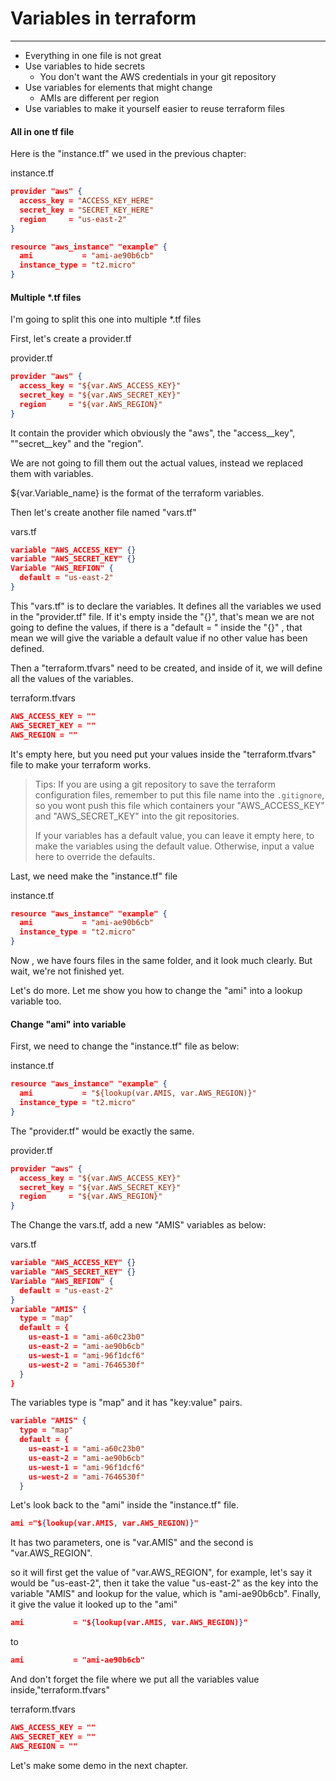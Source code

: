 # Variables in terraform

---

* Everything in one file is not great
* Use variables to hide secrets
  * You don't want the AWS credentials in your git repository
* Use variables for elements that might change
  * AMIs are different per region
* Use variables to make it yourself easier to reuse terraform files

#### All in one tf file

Here is the "instance.tf" we used in the previous chapter:

instance.tf

```json
provider "aws" {
  access_key = "ACCESS_KEY_HERE"
  secret_key = "SECRET_KEY_HERE"
  region     = "us-east-2"
}

resource "aws_instance" "example" {
  ami           = "ami-ae90b6cb"
  instance_type = "t2.micro"
}
```

#### Multiple \*.tf files

I'm going to split this one into multiple \*.tf files

First, let's create a provider.tf

provider.tf

```json
provider "aws" {
  access_key = "${var.AWS_ACCESS_KEY}"
  secret_key = "${var.AWS_SECRET_KEY}"
  region     = "${var.AWS_REGION}"
}
```

It contain the provider which obviously the "aws", the "access\_\_key", ""secret\_\_key" and the "region".

We are not going to fill them out the actual values, instead we replaced them with variables.

${var.Variable\_name} is the format of the terraform variables.

Then let's create another file named "vars.tf"

vars.tf

```json
variable "AWS_ACCESS_KEY" {}
variable "AWS_SECRET_KEY" {}
Variable "AWS_REFION" {
  default = "us-east-2"
}
```

This "vars.tf" is to declare the variables. It defines all the variables we used in the "provider.tf" file. If it's empty inside the "{}", that's mean we are not going to define the values, if there is a "default = " inside the "{}" , that mean we will give the variable a default value if no other value has been defined.

Then a "terraform.tfvars" need to be created, and inside of it, we will define all the values of the variables.

terraform.tfvars

```json
AWS_ACCESS_KEY = ""
AWS_SECRET_KEY = ""
AWS_REGION = ""
```

It's empty here, but you need put your values inside the "terraform.tfvars" file to make your terraform works.

> Tips: If you are using a git repository to save the terraform configuration files, remember to put this file name into the `.gitignore`, so you wont push this file which containers your "AWS\_ACCESS\_KEY" and "AWS\_SECRET\_KEY" into the git repositories.
>
> If your variables has a default value, you can leave it empty here, to make the variables using the default value. Otherwise, input a value here to override the defaults.

Last, we need make the "instance.tf" file

instance.tf

```json
resource "aws_instance" "example" {
  ami           = "ami-ae90b6cb"
  instance_type = "t2.micro"
}
```

Now , we have fours files in the same folder, and it look much clearly. But wait, we're not finished yet.

Let's do more. Let me show you how to change the "ami" into a lookup variable too.

#### Change "ami" into variable

First, we need to change the "instance.tf" file as below:

instance.tf

```json
resource "aws_instance" "example" {
  ami           = "${lookup(var.AMIS, var.AWS_REGION)}"
  instance_type = "t2.micro"
}
```

The "provider.tf" would be exactly the same.

provider.tf

```json
provider "aws" {
  access_key = "${var.AWS_ACCESS_KEY}"
  secret_key = "${var.AWS_SECRET_KEY}"
  region     = "${var.AWS_REGION}"
}
```

The Change the vars.tf, add a new  "AMIS" variables as below:

vars.tf

```json
variable "AWS_ACCESS_KEY" {}
variable "AWS_SECRET_KEY" {}
Variable "AWS_REFION" {
  default = "us-east-2"
}
variable "AMIS" {
  type = "map"
  default = {
    us-east-1 = "ami-a60c23b0"
    us-east-2 = "ami-ae90b6cb"
    us-west-1 = "ami-96f1dcf6"
    us-west-2 = "ami-7646530f"
  }
}
```

The variables type is "map"  and it has "key:value" pairs.

```json
variable "AMIS" {
  type = "map"
  default = {
    us-east-1 = "ami-a60c23b0"
    us-east-2 = "ami-ae90b6cb"
    us-west-1 = "ami-96f1dcf6"
    us-west-2 = "ami-7646530f"
  }
```

Let's look back to the "ami" inside the "instance.tf" file.

```json
ami ="${lookup(var.AMIS, var.AWS_REGION)}"
```

It has two parameters, one is "var.AMIS" and the second is "var.AWS\_REGION".

so it will first get the value of "var.AWS\_REGION", for example, let's say it would be "us-east-2", then it take the value "us-east-2" as the key into the variable "AMIS" and lookup for the value, which is "ami-ae90b6cb". Finally, it give the value it looked up to the "ami"

```json
ami           = "${lookup(var.AMIS, var.AWS_REGION)}"
```

to

```json
ami           = "ami-ae90b6cb"
```

And don't forget the file where we put all the variables value inside,"terraform.tfvars"

terraform.tfvars

```json
AWS_ACCESS_KEY = ""
AWS_SECRET_KEY = ""
AWS_REGION = ""
```

Let's make some demo in the next chapter.

